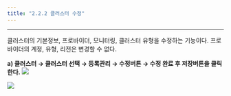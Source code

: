 ```yaml
---
title: "2.2.2 클러스터 수정"
---
```


---
클러스터의 기본정보, 프로바이더, 모니터링, 클러스터 유형을 수정하는 기능이다. 프로바이더의 계정, 유형, 리전은 변경할 수 없다.

**a) 클러스터 → 클러스터 선택 → 등록관리 → 수정버튼 → 수정 완료 후 저장버튼을 클릭한다.**
![](/images/assets/KR/3.1.1/2.2.2_1.png)

![](/images/assets/KR/3.1.1/2.2.2_2.png)
